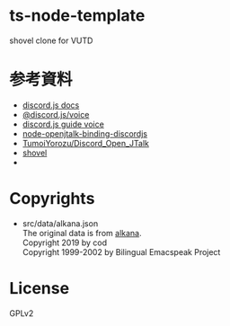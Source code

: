 # ts-node-template

shovel clone for VUTD

# 参考資料

* [discord.js docs](https://discord.js.org/#/docs/discord.js/stable/general/welcome)
* [@discord.js/voice](https://discord.js.org/#/docs/voice/stable/general/welcome)
* [discord.js guide voice](https://discordjs.guide/voice/)
* [node-openjtalk-binding-discordjs](https://github.com/tignear/node-openjtalk-binding-discordjs)
* [TumoiYorozu/Discord_Open_JTalk](https://github.com/TumoiYorozu/Discord_Open_JTalk)
* [shovel](https://cod-sushi.com/shovel-how-to-use/)
* 



# Copyrights

- src/data/alkana.json \
The original data is from [alkana](https://github.com/cod-sushi/alkana.py). \
Copyright 2019 by cod \
Copyright 1999-2002 by Bilingual Emacspeak Project


# License

GPLv2